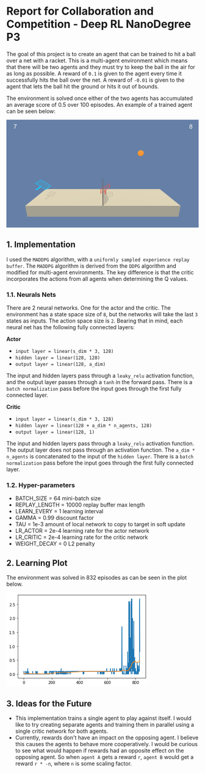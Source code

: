 # Report for Collaboration and Competition - Deep RL NanoDegree P3
The goal of this project is to create an agent that can be trained to hit a ball over a net with a racket. This is a multi-agent environment which means that there will be two agents and they must try to keep the ball in the air for as long as possible. A reward of `0.1` is given to the agent every time it successfully hits the ball over the net. A reward of `-0.01` is given to the agent that lets the ball hit the ground or hits it out of bounds.

The environment is solved once either of the two agents has accumulated an average score of 0.5 over 100 episodes. An example of a trained agent can be seen below:

![trained agent](./images/trained.gif)

## 1. Implementation
I used the `MADDPG` algorithm, with a `uniformly sampled experience replay buffer`. The `MADDPG` algorithm is derived from the `DDPG` algorithm and modified for multi-agent environments. The key difference is that the critic incorporates the actions from all agents when determining the Q values.

### 1.1. Neurals Nets
There are 2 neural networks. One for the actor and the critic. The environment has a state space size of `8`, but the networks will take the last `3` states as inputs. The action space size is `2`. Bearing that in mind, each neural net has the following fully connected layers:

**Actor**

-  `input layer = linear(s_dim * 3, 128)`
-  `hidden layer = linear(128, 128)`
-  `output layer = linear(128, a_dim)`

The input and hidden layers pass through a `leaky_relu` activation function, and the output layer passes through a `tanh` in the forward pass. There is a `batch normalization` pass before the input goes through the first fully connected layer.

**Critic**

-  `input layer = linear(s_dim * 3, 128)`
-  `hidden layer = linear(128 + a_dim * n_agents, 128)`
-  `output layer = linear(128, 1)`

The input and hidden layers pass through a `leaky_relu` activation function. The output layer does not pass through an activation function. The `a_dim * n_agents` is concatenated to the input of the `hidden layer`. There is a `batch normalization` pass before the input goes through the first fully connected layer.

### 1.2. Hyper-parameters
- BATCH_SIZE = 64 mini-batch size
- REPLAY_LENGTH = 10000 replay buffer max length
- LEARN_EVERY = 1 learning interval
- GAMMA = 0.99 discount factor
- TAU = 1e-3 amount of local network to copy to target in soft update
- LR_ACTOR = 2e-4 learning rate for the actor network
- LR_CRITIC = 2e-4 learning rate for the critic network
- WEIGHT_DECAY = 0 L2 penalty

## 2. Learning Plot
The environment was solved in 832 episodes as can be seen in the plot below.

![plot](./images/training_graph.png)

## 3. Ideas for the Future
- This implementation trains a single agent to play against itself. I would like to try creating separate agents and training them in parallel using a single critic network for both agents.
- Currently, rewards don't have an impact on the opposing agent. I believe this causes the agents to behave more cooperatively. I would be curious to see what would happen if rewards had an opposite effect on the opposing agent. So when `agent A` gets a reward `r`, `agent B` would get a reward `r * -n`, where `n` is some scaling factor.
